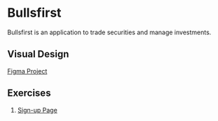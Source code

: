 # Bullsfirst

Bullsfirst is an application to trade securities and manage investments.

## Visual Design

[Figma Project](https://www.figma.com/file/UdOTt1Z2fTnm0Cbi0FA1We/Bullsfirst?node-id=16%3A115)

## Exercises

1. [Sign-up Page](exercises/exercise-1-sign-in-age.md)
